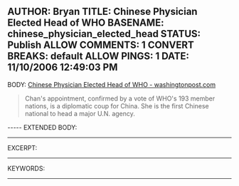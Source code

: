 AUTHOR: Bryan
TITLE: Chinese Physician Elected Head of WHO
BASENAME: chinese_physician_elected_head
STATUS: Publish
ALLOW COMMENTS: 1
CONVERT BREAKS: __default__
ALLOW PINGS: 1
DATE: 11/10/2006 12:49:03 PM
-----
BODY:
<a title="Chinese Physician Elected Head of WHO - washingtonpost.com" href="http://www.washingtonpost.com/wp-dyn/content/article/2006/11/09/AR2006110901899.html?nav=rss_print/asection">Chinese Physician Elected Head of WHO - washingtonpost.com</a>

<blockquote>Chan's appointment, confirmed by a vote of WHO's 193 member nations, is a diplomatic coup for China. She is the first Chinese national to head a major U.N. agency.</blockquote>
-----
EXTENDED BODY:

-----
EXCERPT:

-----
KEYWORDS:

-----


